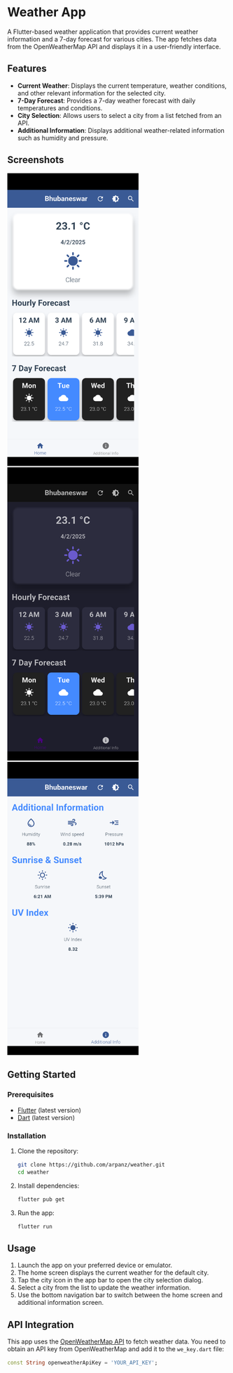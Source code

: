 # Weather App

A Flutter-based weather application that provides current weather information and a 7-day forecast for various cities. The app fetches data from the OpenWeatherMap API and displays it in a user-friendly interface.

## Features

- **Current Weather**: Displays the current temperature, weather conditions, and other relevant information for the selected city.
- **7-Day Forecast**: Provides a 7-day weather forecast with daily temperatures and conditions.
- **City Selection**: Allows users to select a city from a list fetched from an API.
- **Additional Information**: Displays additional weather-related information such as humidity and pressure.

## Screenshots

<img src="assets/1.png" alt="Home Screen" width="300"/>  <img src="assets/2.png" alt="Dark Mode" width="300"/> <img src="assets/3.png" alt="Additional Info" width="300"/>

## Getting Started

### Prerequisites

- [Flutter](https://flutter.dev/docs/get-started/install) (latest version)
- [Dart](https://dart.dev/get-dart) (latest version)

### Installation

1. Clone the repository:
    ```sh
    git clone https://github.com/arpanz/weather.git
    cd weather
    ```

2. Install dependencies:
    ```sh
    flutter pub get
    ```

3. Run the app:
    ```sh
    flutter run
    ```

## Usage

1. Launch the app on your preferred device or emulator.
2. The home screen displays the current weather for the default city.
3. Tap the city icon in the app bar to open the city selection dialog.
4. Select a city from the list to update the weather information.
5. Use the bottom navigation bar to switch between the home screen and additional information screen.

## API Integration

This app uses the [OpenWeatherMap API](https://openweathermap.org/api) to fetch weather data. You need to obtain an API key from OpenWeatherMap and add it to the `we_key.dart` file:

```dart
const String openweatherApiKey = 'YOUR_API_KEY';

